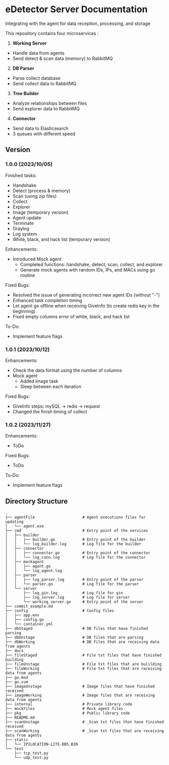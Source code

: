 # eDetector Server Documentation
Integrating with the agent for data reception, processing, and storage

This repository contains four microservices : 

1. **Working Server**<br />
- Handle data from agents
- Send detect & scan data (memory) to RabbitMQ

2. **DB Parser**<br />
- Parse collect database
- Send collect data to RabbitMQ

3. **Tree Builder**<br />
- Analyze relationships between files
- Send explorer data to RabbitMQ

4. **Connector**<br />
- Send data to Elasticsearch
- 3 queues with different speed

## Version

### 1.0.0 (2023/10/05)
Finished tasks:
- Handshake
- Detect (process & memory)
- Scan (using zip files)
- Collect
- Explorer
- Image (temporary version)
- Agent update
- Terminate
- Graylog
- Log system
- White, black, and hack list (temporary version)

Enhancements:
- Introduced Mock agent
  - Completed functions: handshake, detect, scan, collect, and explorer
  - Generate mock agents with random IDs, IPs, and MACs using go routine

Fixed Bugs:
- Resolved the issue of generating incorrect new agent IDs (without "-")
- Enhanced task completion timing
- Let agent go offline when receiving GiveInfo (to create redis key in the beginning)
- Fixed empty columns error of white, black, and hack list

To-Do:
- Implement feature flags


### 1.0.1 (2023/10/12)
Enhancements:
- Check the data format using the number of columns
- Mock agent
  - Added image task
  - Sleep between each iteration

Fixed Bugs:
- GiveInfo steps: mySQL -> redis -> request
- Changed the finish timing of collect

### 1.0.2 (2023/11/27)

Enhancements:
- ToDo

Fixed Bugs:
- ToDo

To-Do:
- Implement feature flags

## Directory Structure
```
.
├── agentFile                     # Agent executions files for updating
│   └── agent.exe
├── cmd                           # Entry point of the services
│   ├── builder
│   │   ├── builder.go            # Entry point of the builder
│   │   └── log_builder.log       # Log file for the builder
│   ├── connector
│   │   ├── connector.go          # Entry point of the connector
│   │   └── log_conn.log          # Log file for the connector
│   ├── mockagent
│   │   ├── agent.go
│   │   └── log_agent.log
│   ├── parser
│   │   ├── log_parser.log        # Entry point of the parser
│   │   └── parser.go             # Log file for the parser
│   └── server
│       ├── log_gin.log           # Log file for gin
│       ├── log_server.log        # Log file for server
│       └── working_server.go     # Entry point of the server
├── commit_example.md
├── config                        # Config files
│   ├── app.env
│   ├── config.go
│   └── container.yml
├── dbStaged                      # DB files that have finished parsing
├── dbUnstage                     # DB files that are parsing
├── dbWorking                     # DB files that are receiving data from agents
├── docs
├── fileStaged                    # File txt files that have finished building
├── fileUnstage                   # File txt files that are bulilding
├── fileWorking                   # File txt files that are receiving data from agents
├── go.mod
├── go.sum
├── imageUnstage                  # Image files that have finished received
├── imageWorking                  # Image files that are receiving data from agents
├── internal                      # Private library code
├── mockFiles                     # Mock agent files
├── pkg                           # Public library code
├── README.md
├── scanUnstage                   # _Scan txt files that have finished received
├── scanWorking                   # _Scan txt files that are receiving data from agents
├── static
│   └── IP2LOCATION-LITE-DB5.BIN
└── test
    ├── tcp_test.py
    └── udp_test.py
```